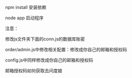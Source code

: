 npm install 安装依赖

node app 启动程序

注意：

修改js文件夹下面的conn.js的数据库账密

order/admin.js中修改相关配置：修改成你自己的邮箱和授权码

config.js中同样修改成你自己的邮箱和授权码

邮箱授权码如何获取去问度娘